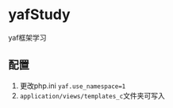 # yafStudy
yaf框架学习

## 配置
1. 更改php.ini `yaf.use_namespace=1`
2. `application/views/templates_c`文件夹可写入
